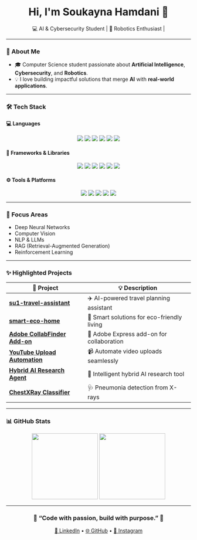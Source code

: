 <!-- 🎀 Minimalist & Aesthetic GitHub Profile README for Soukayna Hamdani -->

<h1 align="center">  Hi, I'm <strong>Soukayna Hamdani</strong> 👋</h1>

<p align="center">
  💻 AI & Cybersecurity Student | 🤖 Robotics Enthusiast |  
</p>

---

### 🧠 About Me

- 🎓 Computer Science student passionate about **Artificial Intelligence**, **Cybersecurity**, and **Robotics**.  
- 💡 I love building impactful solutions that merge **AI** with **real-world applications**.  

---

### 🛠️ Tech Stack

#### 💻 Languages
<p align="center">
  <img src="https://img.shields.io/badge/Python-FADADD?style=for-the-badge&logo=python&logoColor=black" />
  <img src="https://img.shields.io/badge/C-F4B5C0?style=for-the-badge&logo=c&logoColor=black" />
  <img src="https://img.shields.io/badge/C++-F4B5C0?style=for-the-badge&logo=c%2B%2B&logoColor=black" />
  <img src="https://img.shields.io/badge/JavaScript-FADADD?style=for-the-badge&logo=javascript&logoColor=black" />
  <img src="https://img.shields.io/badge/TypeScript-F4B5C0?style=for-the-badge&logo=typescript&logoColor=black" />
  <img src="https://img.shields.io/badge/SQL-FADADD?style=for-the-badge&logo=postgresql&logoColor=black" />
</p>

#### 🧰 Frameworks & Libraries
<p align="center">
  <img src="https://img.shields.io/badge/PyTorch-FADADD?style=for-the-badge&logo=pytorch&logoColor=black" />
  <img src="https://img.shields.io/badge/TensorFlow-F4B5C0?style=for-the-badge&logo=tensorflow&logoColor=black" />
  <img src="https://img.shields.io/badge/Keras-FADADD?style=for-the-badge&logo=keras&logoColor=black" />
  <img src="https://img.shields.io/badge/scikit--learn-F4B5C0?style=for-the-badge&logo=scikit-learn&logoColor=black" />
  <img src="https://img.shields.io/badge/React-FADADD?style=for-the-badge&logo=react&logoColor=black" />
  <img src="https://img.shields.io/badge/FastAPI-F4B5C0?style=for-the-badge&logo=fastapi&logoColor=black" />
</p>

#### ⚙️ Tools & Platforms
<p align="center">
  <img src="https://img.shields.io/badge/Git-FADADD?style=for-the-badge&logo=git&logoColor=black" />
  <img src="https://img.shields.io/badge/Docker-F4B5C0?style=for-the-badge&logo=docker&logoColor=black" />
  <img src="https://img.shields.io/badge/AWS-FADADD?style=for-the-badge&logo=amazon-aws&logoColor=black" />
  <img src="https://img.shields.io/badge/MongoDB-F4B5C0?style=for-the-badge&logo=mongodb&logoColor=black" />
  <img src="https://img.shields.io/badge/Arduino-FADADD?style=for-the-badge&logo=arduino&logoColor=black" />
</p>

---

### 🧠 Focus Areas
- Deep Neural Networks  
- Computer Vision  
- NLP & LLMs  
- RAG (Retrieval-Augmented Generation)  
- Reinforcement Learning  

---

### ✨ Highlighted Projects

| 🚀 Project | 💡 Description |
|-----------|----------------|
| [**su1-travel-assistant**](https://github.com/SoukaynaHamdani/su1-tarvel-assistant) | ✈️ AI-powered travel planning assistant |
| [**smart-eco-home**](https://github.com/SoukaynaHamdani/smart-eco-home) | 🌿 Smart solutions for eco-friendly living |
| [**Adobe CollabFinder Add-on**](https://github.com/SoukaynaHamdani/Adobe-Express-Add-one-CollabFinder-) | 🤝 Adobe Express add-on for collaboration |
| [**YouTube Upload Automation**](https://github.com/SoukaynaHamdani/YouTube-upload-automation) | 📹 Automate video uploads seamlessly |
| [**Hybrid AI Research Agent**](https://github.com/SoukaynaHamdani/Hybrid-AI-Research-Agent) | 🧠 Intelligent hybrid AI research tool |
| [**ChestXRay Classifier**](https://github.com/SoukaynaHamdani/-ChestXRay-pneumonia-classification-web-app-python) | 🩺 Pneumonia detection from X-rays |

---

### 📊 GitHub Stats

<p align="center">
  <img height="180em" src="https://github-readme-stats.vercel.app/api?username=SoukaynaHamdani&show_icons=true&theme=rose_pine" />
  <img height="180em" src="https://github-readme-stats.vercel.app/api/top-langs/?username=SoukaynaHamdani&layout=compact&theme=rose_pine" />
</p>

---

<h3 align="center">🌷 “Code with passion, build with purpose.” 🌷</h3>

<p align="center">
  <a href="https://linkedin.com/in/yourprofile">💼 LinkedIn</a> • 
  <a href="https://github.com/SoukaynaHamdani">🌐 GitHub</a> • 
  <a href="https://instagram.com/yourhandle">📸 Instagram</a>
</p>
